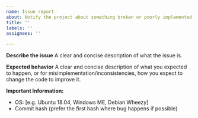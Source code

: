 ```yaml
---
name: Issue report
about: Notify the project about something broken or poorly implemented.
title: ''
labels: ''
assignees: ''

---
```


**Describe the issue**
A clear and concise description of what the issue is.

**Expected behavior**
A clear and concise description of what you expected to happen, or for misimplementation/inconsistencies, how you expect to change the code to improve it.

**Important Information:**
 - OS: [e.g. Ubuntu 18.04, Windows ME, Debian Wheezy]
 - Commit hash (prefer the first hash where bug happens if possible)
